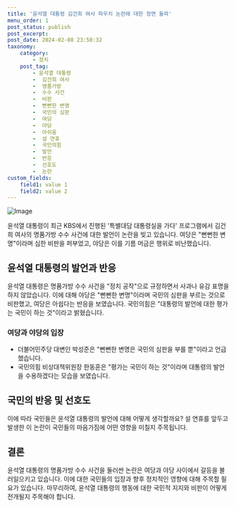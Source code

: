 ```yaml
---
title: '윤석열 대통령 김건희 여사 파우치 논란에 대한 정면 돌파'
menu_order: 1
post_status: publish
post_excerpt: 
post_date: 2024-02-08 23:50:32
taxonomy:
    category:
        - 정치
    post_tag:
        - 윤석열 대통령
        -  김건희 여사
        -  명품가방
        -  수수 사건
        -  비판
        -  뻔뻔한 변명
        -  국민의 심판
        -  여당
        -  야당
        -  아쉬움
        -  설 연휴
        -  국민의힘
        -  발언
        -  반응
        -  선호도
        -  논란
custom_fields:
    field1: value 1
    field2: value 2
---
```


![Image](https://imgnews.pstatic.net/image/032/2024/02/08/0003278166_001_20240208155401080.jpeg?type=w647)

윤석열 대통령이 최근 KBS에서 진행된 '특별대담 대통령실을 가다' 프로그램에서 김건희 여사의 명품가방 수수 사건에 대한 발언이 논란을 빚고 있습니다. 여당은 "뻔뻔한 변명"이라며 심한 비판을 퍼부었고, 야당은 이를 기름 머금은 행위로 비난했습니다. 
## 윤석열 대통령의 발언과 반응
윤석열 대통령은 명품가방 수수 사건을 "정치 공작"으로 규정하면서 사과나 유감 표명을 하지 않았습니다. 이에 대해 야당은 "뻔뻔한 변명"이라며 국민의 심판을 부르는 것으로 비판했고, 여당은 아쉽다는 반응을 보였습니다. 국민의힘은 "대통령의 발언에 대한 평가는 국민이 하는 것"이라고 밝혔습니다.
### 여당과 야당의 입장
- 더불어민주당 대변인 박성준은 "뻔뻔한 변명은 국민의 심판을 부를 뿐"이라고 언급했습니다.
- 국민의힘 비상대책위원장 한동훈은 "평가는 국민이 하는 것"이라며 대통령의 발언을 수용하겠다는 모습을 보였습니다.
## 국민의 반응 및 선호도
이에 따라 국민들은 윤석열 대통령의 발언에 대해 어떻게 생각할까요? 설 연휴를 앞두고 발생한 이 논란이 국민들의 마음가짐에 어떤 영향을 미칠지 주목됩니다. 
## 결론
윤석열 대통령의 명품가방 수수 사건을 둘러싼 논란은 여당과 야당 사이에서 갈등을 불러일으키고 있습니다. 이에 대한 국민들의 입장과 향후 정치적인 영향에 대해 주목할 필요가 있습니다. 마무리하여, 윤석열 대통령의 행동에 대한 국민적 지지와 비판이 어떻게 전개될지 주목해야 합니다.
